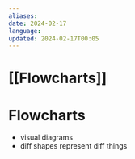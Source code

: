 ```yaml
---
aliases: 
date: 2024-02-17
language: 
updated: 2024-02-17T00:05
---
```

# [[Flowcharts]]
# Flowcharts
- visual diagrams
- diff shapes represent diff things
